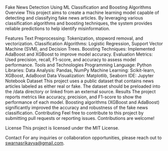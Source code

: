 Fake News Detection Using ML Classification and Boosting Algorithms
Overview
This project aims to create a machine learning model capable of detecting and classifying fake news articles. By leveraging various classification algorithms and boosting techniques, the system provides reliable predictions to help identify misinformation.

Features
Text Preprocessing: Tokenization, stopword removal, and vectorization.
Classification Algorithms: Logistic Regression, Support Vector Machine (SVM), and Decision Trees.
Boosting Techniques: Implemented AdaBoost and XGBoost to improve model accuracy.
Evaluation Metrics: Used precision, recall, F1-score, and accuracy to assess model performance.
Tools and Technologies
Programming Language: Python
Libraries:
Data Analysis: Pandas, NumPy
Machine Learning: Scikit-learn, XGBoost, AdaBoost
Data Visualization: Matplotlib, Seaborn
IDE: Jupyter Notebook
Dataset
This project uses a public dataset that contains news articles labeled as either real or fake. The dataset should be preloaded into the /data directory or linked from an external source.
Results
The project reports metrics like accuracy, precision, and F1-score to show the performance of each model.
Boosting algorithms (XGBoost and AdaBoost) significantly improved the accuracy and robustness of the fake news classification.
Contributing
Feel free to contribute to this project by submitting pull requests or reporting issues. Contributions are welcome!

License
This project is licensed under the MIT License.

Contact
For any inquiries or collaboration opportunities, please reach out to swarnasrikavya@gmail.com.

